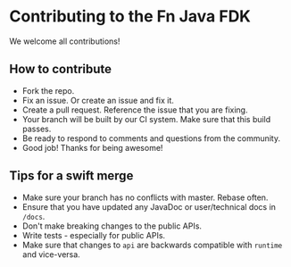 # Contributing to the Fn Java FDK

We welcome all contributions!

## How to contribute
   * Fork the repo.
   * Fix an issue. Or create an issue and fix it.
   * Create a pull request. Reference the issue that you are fixing.
   * Your branch will be built by our CI system. Make sure that this build passes.
   * Be ready to respond to comments and questions from the community.
   * Good job! Thanks for being awesome!
   
## Tips for a swift merge
   * Make sure your branch has no conflicts with master. Rebase often.
   * Ensure that you have updated any JavaDoc or user/technical docs in `/docs`.
   * Don't make breaking changes to the public APIs.
   * Write tests - especially for public APIs.
   * Make sure that changes to `api` are backwards compatible with `runtime` and vice-versa.
  
